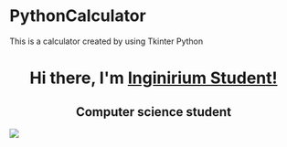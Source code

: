 #                                         PythonCalculator
This is a calculator created by using Tkinter Python


<h1 align="center">Hi there, I'm <a href="https://inginirium.ru/" target="_blank">Inginirium Student!</a></h1>
<h2 align="center">Computer science student</h2>
<img src="https://user-images.githubusercontent.com/124801981/220844283-de9ebbd9-76da-437e-aeef-4cced0cacc4c.png">
